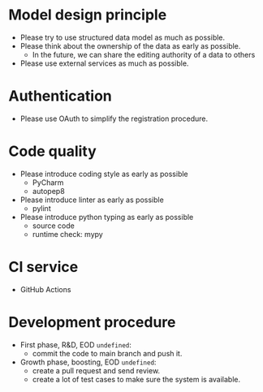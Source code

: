 # Model design principle

* Please try to use structured data model as much as possible.
* Please think about the ownership of the data as early as possible.
  * In the future, we can share the editing authority of a data to others
* Please use external services as much as possible.

# Authentication
* Please use OAuth to simplify the registration procedure.

# Code quality
* Please introduce coding style as early as possible
  * PyCharm
  * autopep8
* Please introduce linter as early as possible
  * pylint
* Please introduce python typing as early as possible
  * source code
  * runtime check: mypy

# CI service
* GitHub Actions

# Development procedure
* First phase, R&D, EOD `undefined`:
  * commit the code to main branch and push it.
* Growth phase, boosting, EOD `undefined`:
  * create a pull request and send review.
  * create a lot of test cases to make sure the system is available.
